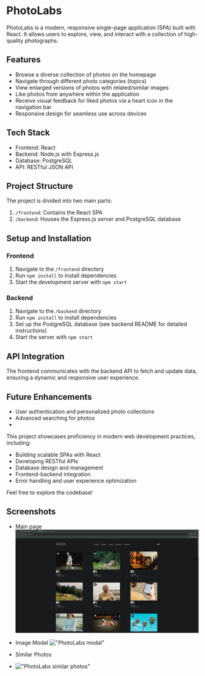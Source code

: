 # PhotoLabs

PhotoLabs is a modern, responsive single-page application (SPA) built with React. It allows users to explore, view, and interact with a collection of high-quality photographs.

## Features

- Browse a diverse collection of photos on the homepage
- Navigate through different photo categories (topics)
- View enlarged versions of photos with related/similar images
- Like photos from anywhere within the application
- Receive visual feedback for liked photos via a heart icon in the navigation bar
- Responsive design for seamless use across devices

## Tech Stack

- Frontend: React
- Backend: Node.js with Express.js
- Database: PostgreSQL
- API: RESTful JSON API

## Project Structure

The project is divided into two main parts:

1. `/frontend`: Contains the React SPA
2. `/backend`: Houses the Express.js server and PostgreSQL database

## Setup and Installation

### Frontend

1. Navigate to the `/frontend` directory
2. Run `npm install` to install dependencies
3. Start the development server with `npm start`

### Backend

1. Navigate to the `/backend` directory
2. Run `npm install` to install dependencies
3. Set up the PostgreSQL database (see backend README for detailed instructions)
4. Start the server with `npm start`

## API Integration

The frontend communicates with the backend API to fetch and update data, ensuring a dynamic and responsive user experience.


## Future Enhancements

- User authentication and personalized photo collections
- Advanced searching for photos
-

This project showcases proficiency in modern web development practices, including:

- Building scalable SPAs with React
- Developing RESTful APIs
- Database design and management
- Frontend-backend integration
- Error handling and user experience optimization

Feel free to explore the codebase!

## Screenshots
- Main page
!["PhotoLabs main page"](https://github.com/ClintasaurusRex/photoLab/blob/master/docs/PhotoLabs-main.png?raw=true)

- Image Modal
!["PhotoLabs modal"](/home/tins1/Pictures/PhotoLabs-modal.png)

- Similar Photos
- !["PhotoLabs similar photos"](/home/tins1/Pictures/PhotoLabs-similarPhotos.png)
